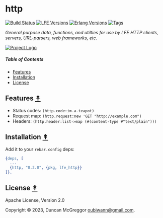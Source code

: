 # http

[![Build Status][gh-actions-badge]][gh-actions]
[![LFE Versions][lfe badge]][lfe]
[![Erlang Versions][erlang badge]][versions]
[![Tags][github tags badge]][github tags]

*General purpose data, functions, and utilties for use by LFE HTTP clients, servers, URL-parsers, web frameworks, etc.*

[![Project Logo][logo]][logo-large]

##### Table of Contents

* [Features](#features-)
* [Installation](#installation--)
* [License](#license-)

## Features [&#x219F;](#table-of-contents)

* Status codes: `(http.code:im-a-teapot)`
* Request map: `(http.request:new 'GET "http://example.com")`
* Headers: `(http.header:list->map (#(content-type #"text/plain")))`

## Installation [&#x219F;](#contents)

Add it to your ``rebar.config`` deps:

```erlang
{deps, [
  ...
  {http, "0.2.0", {pkg, lfe_http}}
]}.
```

## License [&#x219F;](#table-of-contents)

Apache License, Version 2.0

Copyright © 2023, Duncan McGreggor <oubiwann@gmail.com>.

[//]: ---Named-Links---

[logo]: https://avatars1.githubusercontent.com/u/3434967?s=250
[logo-large]: https://avatars1.githubusercontent.com/u/3434967
[gh-actions-badge]: https://github.com/lfex/http/workflows/ci%2Fcd/badge.svg
[gh-actions]: https://github.com/lfex/http/actions
[org]: https://github.com/lfex
[github]: https://github.com/lfex/http
[gitlab]: https://gitlab.com/lfex/http
[lfe]: https://github.com/lfe/lfe
[lfe badge]: https://img.shields.io/badge/lfe-2.1-blue.svg
[erlang badge]: https://img.shields.io/badge/erlang-21%20to%2026-blue.svg
[versions]: https://github.com/lfex/http/blob/master/.github/workflows/cicd.yml
[github tags]: https://github.com/lfex/http/tags
[github tags badge]: https://img.shields.io/github/tag/lfex/http.svg
[github downloads]: https://img.shields.io/github/downloads/lfex/http/total.svg
[hex badge]: https://img.shields.io/hexpm/v/http.svg?maxAge=2592000
[hex package]: https://hex.pm/packages/http
[hex downloads]: https://img.shields.io/hexpm/dt/http.svg
